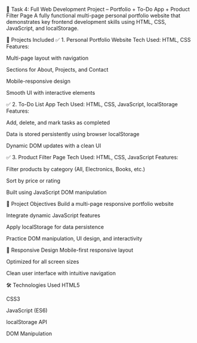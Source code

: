 💼 Task 4: Full Web Development Project – Portfolio + To-Do App + Product Filter Page
A fully functional multi-page personal portfolio website that demonstrates key frontend development skills using HTML, CSS, JavaScript, and localStorage.

📌 Projects Included
✅ 1. Personal Portfolio Website
Tech Used: HTML, CSS
Features:

Multi-page layout with navigation

Sections for About, Projects, and Contact

Mobile-responsive design

Smooth UI with interactive elements

✅ 2. To-Do List App
Tech Used: HTML, CSS, JavaScript, localStorage
Features:

Add, delete, and mark tasks as completed

Data is stored persistently using browser localStorage

Dynamic DOM updates with a clean UI

✅ 3. Product Filter Page
Tech Used: HTML, CSS, JavaScript
Features:

Filter products by category (All, Electronics, Books, etc.)

Sort by price or rating

Built using JavaScript DOM manipulation

🎯 Project Objectives
Build a multi-page responsive portfolio website

Integrate dynamic JavaScript features

Apply localStorage for data persistence

Practice DOM manipulation, UI design, and interactivity

📱 Responsive Design
Mobile-first responsive layout

Optimized for all screen sizes

Clean user interface with intuitive navigation

🛠️ Technologies Used
HTML5

CSS3

JavaScript (ES6)

localStorage API

DOM Manipulation
